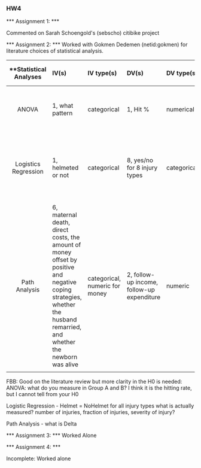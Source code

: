 ### HW4

*** Assignment 1: ***

Commented on Sarah Schoengold's (sebscho) citibike project

*** Assignment 2: ***
Worked with Gokmen Dedemen (netid:gokmen) for literature choices of statistical analysis.

| **Statistical Analyses	|  IV(s)  |  IV type(s) |  DV(s)  |  DV type(s)  |  Control Var | Control Var type  | Question to be answered | _H0_ | alpha | link to paper **| 
|:----------:|:----------|:------------|:-------------|:-------------|:------------|:------------- |:------------------|:----:|:-------:|:-------|
ANOVA | 1, what pattern | categorical | 1, Hit % | numerical | 2 ( Speed, disappearance duration) |categorical(they had only a few different speeds)| Does pattern affect how often the target will be hit. | GroupA = GroupB for all pairwise comparisons of patterns. | p < 0.05 | http://journals.plos.org/plosone/article?id=10.1371/journal.pone.0061173|
 Logistics Regression |1, helmeted or not | categorical | 8, yes/no for 8 injury types |  categorical | 3 ( Age, Sex, Mechanism of Injury) | categorical |Does wearing a helmet afford protection against certain injury types? | Helmet = NoHelmet for all injury types | p < 0.05 | http://journals.plos.org/plosone/article?id=10.1371/journal.pone.0185367 |
Path Analysis |6, maternal death, direct costs, the amount of money offset by positive and negative coping strategies, whether the husband remarried, and whether the newborn was alive  | categorical, numeric for money | 2, follow-up income, follow-up expenditure |  numeric | 1, maternal age | numeric | What factors influence costs and income after maternal deaths | ∆ of an exogenous variable does not affect ∆ of endogenous variables | p < 0.05 | http://journals.plos.org/plosone/article?id=10.1371/journal.pone.0134756|
  |||||||||

FBB: Good on the literature review but more clarity in the H0 is needed: 
ANOVA: what do you measure in Group A and B? I think it is the hitting rate, but I cannot tell from your H0

Logistic Regression - Helmet = NoHelmet for all injury types what is actually measured? number of injuries, fraction of injuries, severity of injury? 

Path Analysis - what is Delta



*** Assignment 3: ***
Worked Alone

*** Assignment 4: ***

Incomplete: Worked alone

